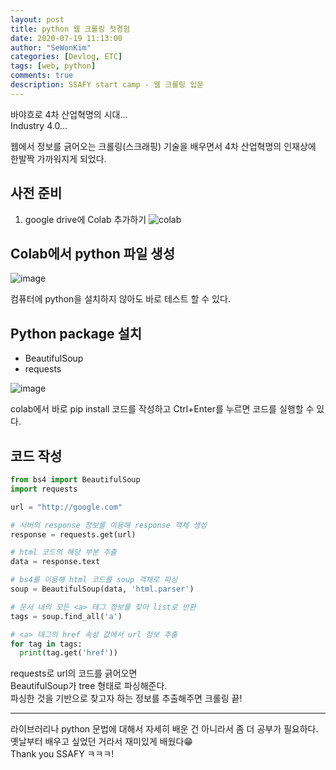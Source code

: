 ```yaml
---
layout: post
title: python 웹 크롤링 첫경험
date: 2020-07-19 11:13:00
author: "SeWonKim"
categories: [Devlog, ETC]
tags: [web, python]
comments: true
description: SSAFY start camp - 웹 크롤링 입문
---
```


바야흐로 4차 산업혁명의 시대...      
Industry 4.0...

웹에서 정보를 긁어오는 크롤링(스크래핑) 기술을 배우면서 4차 산업혁명의 인재상에 한발짝 가까워지게 되었다.


## 사전 준비
1. google drive에 Colab 추가하기
![colab](https://user-images.githubusercontent.com/30452963/87865607-87ec6680-c9b2-11ea-87ef-8f702bc56100.png)

## Colab에서 python 파일 생성
![image](https://user-images.githubusercontent.com/30452963/87865776-0269b600-c9b4-11ea-8257-6d2bc378e0a2.png)

컴퓨터에 python을 설치하지 않아도 바로 테스트 할 수 있다.

## Python package 설치
- BeautifulSoup
- requests

![image](https://user-images.githubusercontent.com/30452963/87866326-56c46400-c9bb-11ea-9c0f-65ed27ed3d3b.png)

colab에서 바로 pip install 코드를 작성하고 Ctrl+Enter를 누르면 코드를 실행할 수 있다.

## 코드 작성
```python
from bs4 import BeautifulSoup
import requests

url = "http://google.com"

# 서버의 response 정보를 이용해 response 객체 생성
response = requests.get(url)

# html 코드의 해당 부분 추출
data = response.text

# bs4를 이용해 html 코드를 soup 객체로 파싱
soup = BeautifulSoup(data, 'html.parser')

# 문서 내의 모든 <a> 태그 정보를 찾아 list로 반환
tags = soup.find_all('a')

# <a> 태그의 href 속성 값에서 url 정보 추출
for tag in tags:
  print(tag.get('href'))
```

requests로 url의 코드를 긁어오면     
BeautifulSoup가 tree 형태로 파싱해준다.     
파싱한 것을 기반으로 찾고자 하는 정보를 추출해주면 크롤링 끝!

---

라이브러리나 python 문법에 대해서 자세히 배운 건 아니라서 좀 더 공부가 필요하다.     
옛날부터 배우고 싶었던 거라서 재미있게 배웠다😁      
Thank you SSAFY ㅋㅋㅋ!
